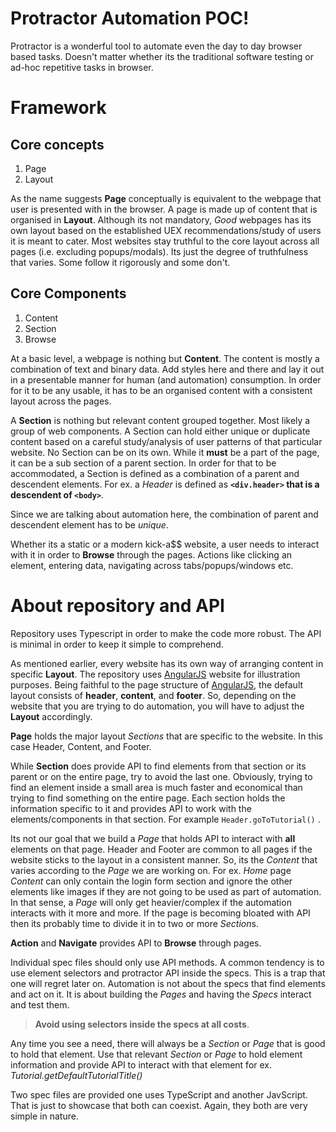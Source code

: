 
# Protractor Automation POC!  
  
Protractor is a wonderful tool to automate even the day to day browser based tasks. Doesn't matter whether its the traditional software testing or ad-hoc repetitive tasks in browser.  
  
  
# Framework  
  
## Core concepts  
  
 1. Page  
 2. Layout  
  
As the name suggests **Page** conceptually is equivalent to the webpage that user is presented with in the browser. A page is made up of content that is organised in **Layout**. Although its not mandatory, *Good* webpages has its own layout based on the established UEX recommendations/study of users it is meant to cater. Most websites stay truthful to the core layout across all pages (i.e. excluding popups/modals). Its just the degree of truthfulness that varies. Some follow it rigorously and some don't.  
  
## Core Components  
  
 1. Content  
 2. Section  
 3. Browse  
  
At a basic level, a webpage is nothing but **Content**. The content is mostly a combination of text and binary data. Add styles here and there and lay it out in a presentable manner for human (and automation) consumption. In order for it to be any usable, it has to be an organised content with a consistent layout across the pages.   
  
A **Section** is nothing but relevant content grouped together. Most likely a group of web components. A Section can hold either unique or duplicate content based on a careful study/analysis of user patterns of that particular website. No Section can be on its own. While it **must** be a part of the page, it can be a sub section of a parent section. In order for that to be accommodated, a Section is defined as a combination of a parent and descendent elements. For ex. a *Header* is defined as **`<div.header>` that is a descendent of `<body>`**.   
  
Since we are talking about automation here, the combination of parent and descendent element has to be *unique*.  
  
Whether its a static or a modern kick-a$$ website, a user needs to interact with it in order to **Browse** through the pages. Actions like clicking an element, entering data, navigating across tabs/popups/windows etc.   
  
# About repository and API  
  
Repository uses Typescript in order to make the code more robust. The API is minimal in order to keep it simple to comprehend.  
  
As mentioned earlier, every website has its own way of arranging content in specific **Layout**. The repository uses [AngularJS](https://angularjs.org/) website for illustration purposes. Being faithful to the page structure of  [AngularJS](https://angularjs.org/), the default layout consists of **header**, **content**, and **footer**. So, depending on the website that you are trying to do automation, you will have to adjust the **Layout** accordingly.  
  
**Page** holds the major layout *Sections* that are specific to the website. In this case Header, Content, and Footer.  
  
While **Section** does provide API to find elements from that section or its parent or on the entire page, try to avoid the last one. Obviously, trying to find an element inside a small area is much faster and economical than trying to find something on the entire page. Each section holds the information specific to it and provides API to work with the elements/components in that section. For example `Header.goToTutorial()` .  

Its not our goal that we build a *Page* that holds API to interact with **all** elements on that page. Header and Footer are common to all pages if the website sticks to the layout in a consistent manner.  So, its the *Content* that varies according to the *Page* we are working on. For ex. *Home* page *Content* can only contain the login form section and ignore the other elements like images if they are not going to be used as part of automation. In that sense, a *Page* will only get heavier/complex if the automation interacts with it more and more. If the page is becoming bloated with API then its probably time to divide it in to two or more *Section*s.
  
**Action** and **Navigate** provides API to **Browse** through pages.   
  
Individual spec files should only use API methods. A common tendency is to use element selectors and protractor API inside the specs. This is a trap that one will regret later on. Automation is not about the specs that find elements and act on it. It is about building the *Pages* and having the *Specs* interact and test them. 

>**Avoid using selectors inside the specs at all costs**. 

Any time you see a need, there will always be a *Section* or *Page* that is good to hold that element. Use that relevant *Section* or *Page* to hold element information and provide API to interact with that element for ex. *Tutorial.getDefaultTutorialTitle()*

Two spec files are provided one uses TypeScript and another JavScript. That is just to showcase that both can coexist. Again, they both are very simple in nature.
